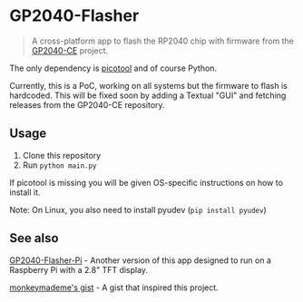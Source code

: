 # GP2040-Flasher

> A cross-platform app to flash the RP2040 chip with firmware from the [GP2040-CE](https://github.com/OpenStickCommunity/GP2040-CE) project.

The only dependency is [picotool](https://github.com/raspberrypi/picotool) and of course Python.

Currently, this is a PoC, working on all systems but the firmware to flash is hardcoded. This will be fixed soon by adding a Textual "GUI" and fetching releases from the GP2040-CE repository.


## Usage

1. Clone this repository
2. Run `python main.py`

If picotool is missing you will be given OS-specific instructions on how to install it.

Note: On Linux, you also need to install pyudev (`pip install pyudev`)

## See also

[GP2040-Flasher-Pi](https://github.com/SavageCore/GP2040-Flasher-Pi) - Another version of this app designed to run on a Raspberry Pi with a 2.8" TFT display.

[monkeymademe's gist](https://gist.github.com/monkeymademe/82a575c63ee4a52c83a5aa0f6793307b) - A gist that inspired this project.
